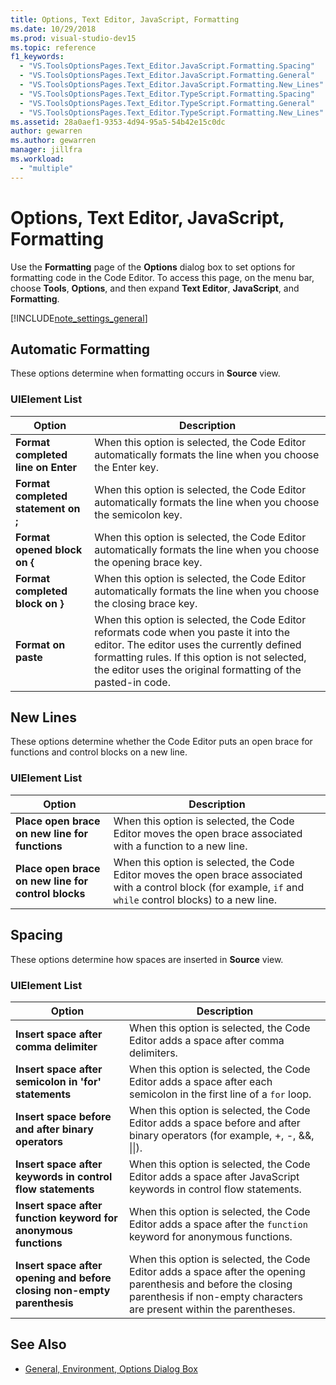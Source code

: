 ```yaml
---
title: Options, Text Editor, JavaScript, Formatting
ms.date: 10/29/2018
ms.prod: visual-studio-dev15
ms.topic: reference
f1_keywords:
  - "VS.ToolsOptionsPages.Text_Editor.JavaScript.Formatting.Spacing"
  - "VS.ToolsOptionsPages.Text_Editor.JavaScript.Formatting.General"
  - "VS.ToolsOptionsPages.Text_Editor.JavaScript.Formatting.New_Lines"
  - "VS.ToolsOptionsPages.Text_Editor.TypeScript.Formatting.Spacing"
  - "VS.ToolsOptionsPages.Text_Editor.TypeScript.Formatting.General"
  - "VS.ToolsOptionsPages.Text_Editor.TypeScript.Formatting.New_Lines"
ms.assetid: 28a0aef1-9353-4d94-95a5-54b42e15c0dc
author: gewarren
ms.author: gewarren
manager: jillfra
ms.workload:
  - "multiple"
---
```

# Options, Text Editor, JavaScript, Formatting
Use the **Formatting** page of the **Options** dialog box to set options for formatting code in the Code Editor. To access this page, on the menu bar, choose **Tools**, **Options**, and then expand **Text Editor**, **JavaScript**, and **Formatting**.

[!INCLUDE[note_settings_general](../../data-tools/includes/note_settings_general_md.md)]

## Automatic Formatting
 These options determine when formatting occurs in **Source** view.

### UIElement List

|Option|Description|
|------------|-----------------|
|**Format completed line on Enter**|When this option is selected, the Code Editor automatically formats the line when you choose the Enter key.|
|**Format completed statement on ;**|When this option is selected, the Code Editor automatically formats the line when you choose the semicolon key.|
|**Format opened block on {**|When this option is selected, the Code Editor automatically formats the line when you choose the opening brace key.|
|**Format completed block on }**|When this option is selected, the Code Editor automatically formats the line when you choose the closing brace key.|
|**Format on paste**|When this option is selected, the Code Editor reformats code when you paste it into the editor. The editor uses the currently defined formatting rules. If this option is not selected, the editor uses the original formatting of the pasted-in code.|

## New Lines
 These options determine whether the Code Editor puts an open brace for functions and control blocks on a new line.

### UIElement List

|Option|Description|
|------------|-----------------|
|**Place open brace on new line for functions**|When this option is selected, the Code Editor moves the open brace associated with a function to a new line.|
|**Place open brace on new line for control blocks**|When this option is selected, the Code Editor moves the open brace associated with a control block (for example, `if` and `while` control blocks) to a new line.|

## Spacing
 These options determine how spaces are inserted in **Source** view.

### UIElement List

|Option|Description|
|------------|-----------------|
|**Insert space after comma delimiter**|When this option is selected, the Code Editor adds a space after comma delimiters.|
|**Insert space after semicolon in 'for' statements**|When this option is selected, the Code Editor adds a space after each semicolon in the first line of a `for` loop.|
|**Insert space before and after binary operators**|When this option is selected, the Code Editor adds a space before and after binary operators (for example, +, -, &&, &#124;&#124;).|
|**Insert space after keywords in control flow statements**|When this option is selected, the Code Editor adds a space after JavaScript keywords in control flow statements.|
|**Insert space after function keyword for anonymous functions**|When this option is selected, the Code Editor adds a space after the `function` keyword for anonymous functions.|
|**Insert space after opening and before closing non-empty parenthesis**|When this option is selected, the Code Editor adds a space after the opening parenthesis and before the closing parenthesis if non-empty characters are present within the parentheses.|

## See Also

- [General, Environment, Options Dialog Box](../../ide/reference/general-environment-options-dialog-box.md)